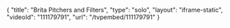 {
    "title": "Brita Pitchers and Filters",
    "type": "solo",
    "layout": "iframe-static",
    "videoId": "111179791",
    "url": "\/tvpembed\/111179791"
}